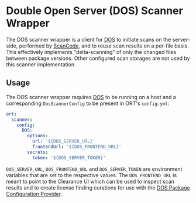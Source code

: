 # Double Open Server (DOS) Scanner Wrapper

The DOS scanner wrapper is a client for [DOS] to initiate scans on the server-side, performed by [ScanCode], and to reuse scan results on a per-file basis.
This effectively implements "delta-scanning" of only the changed files between package versions.
Other configured scan storages are not used by this scanner implementation.

## Usage

The DOS scanner wrapper requires [DOS] to be running on a host and a corresponding `DosScannerConfig` to be present in ORT's `config.yml`:

```yaml
ort:
  scanner:
    config:
      DOS:
        options:
          url: '${DOS_SERVER_URL}'
          frontendUrl: '${DOS_FRONTEND_URL}'
        secrets:
          token: '${DOS_SERVER_TOKEN}'
```

`DOS_SERVER_URL`, `DOS_FRONTEND_URL` and `DOS_SERVER_TOKEN` are environment variables that are set to the respective values.
The `DOS_FRONTEND_URL` is meant to point to the Clearance UI which can be used to inspect scan results and to create license finding curations for use with the [DOS Package Configuration Provider].

[DOS]: https://github.com/doubleopen-project/dos
[ScanCode]: https://github.com/aboutcode-org/scancode-toolkit
[DOS Package Configuration Provider]: ../../package-configuration-providers/dos
